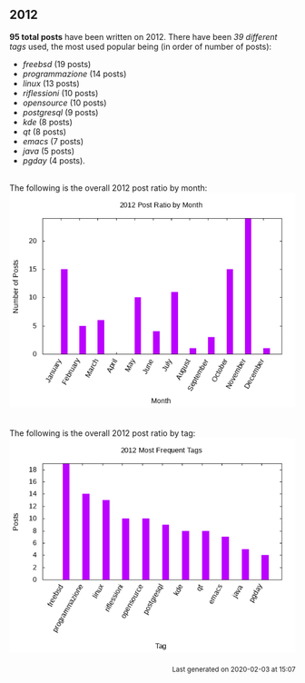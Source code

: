 ## 2012 

**95 total posts** have been written on 2012.
There have been *39 different tags* used, the most
used popular being (in order of number of posts):
 
- *freebsd* (19 posts)  
- *programmazione* (14 posts)  
- *linux* (13 posts)  
- *riflessioni* (10 posts)  
- *opensource* (10 posts)  
- *postgresql* (9 posts)  
- *kde* (8 posts)  
- *qt* (8 posts)  
- *emacs* (7 posts)  
- *java* (5 posts)  
- *pgday* (4 posts).<br/>
<br/>
The following is the overall 2012 post ratio by month:
<br/>
    <center>
      <img src="/images/stats/2012-months.png" alt="2012 post ratio per month" />
    </center>
<br/>

<br/>
The following is the overall 2012 post ratio by tag:
<br/>
  <center>
    <img src="/images/stats/2012-tags.png" alt="2012 post ratio per tag" />
  </center>
<br/>

<div align="right">
<small>
Last generated on 2020-02-03 at 15:07
</small>
</div>

<br/>
